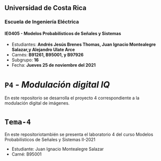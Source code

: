 ## Universidad de Costa Rica
### Escuela de Ingeniería Eléctrica
#### IE0405 - Modelos Probabilísticos de Señales y Sistemas

* Estudiantes: **Andrés Jesús Brenes Thomas, Juan Ignacio Montealegre Salazar,y Alejandro Ulate Arce**
* Carnés: **B91261, B95001, y B97926**
* Subgrupo: **16**
* Fecha: **Jueves 25 de noviembre del 2021**

# `P4` - *Modulación digital IQ*
En este repositorio se desarrolla el proyecto 4 correspondiente a la modulación digital de imágenes.
# `Tema-4`
En este repositoriotambién se presenta el laboratorio 4 del curso Modelos Probabilísticos de Señales y Sistemas II-2021 <br />
* Estudiante: Juan Ignacio Montealegre Salazar <br />
* Carné: B95001


